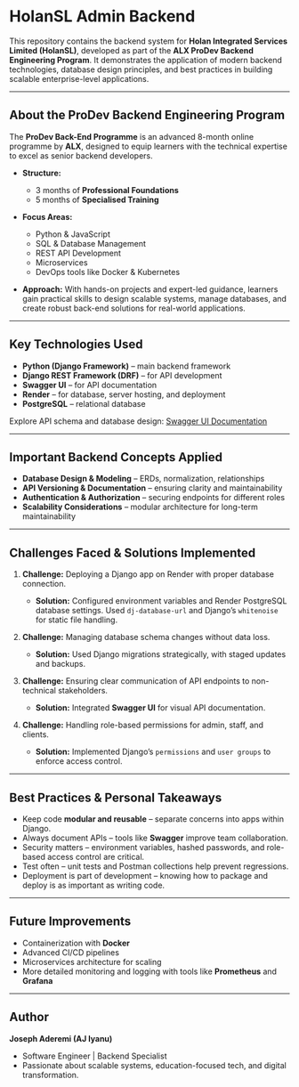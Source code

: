 # HolanSL Admin Backend

This repository contains the backend system for **Holan Integrated Services Limited (HolanSL)**, developed as part of the **ALX ProDev Backend Engineering Program**. It demonstrates the application of modern backend technologies, database design principles, and best practices in building scalable enterprise-level applications.

---

##  About the ProDev Backend Engineering Program

The **ProDev Back-End Programme** is an advanced 8-month online programme by **ALX**, designed to equip learners with the technical expertise to excel as senior backend developers.

* **Structure:**

  * 3 months of **Professional Foundations**
  * 5 months of **Specialised Training**

* **Focus Areas:**

  * Python & JavaScript
  * SQL & Database Management
  * REST API Development
  * Microservices
  * DevOps tools like Docker & Kubernetes

* **Approach:**
  With hands-on projects and expert-led guidance, learners gain practical skills to design scalable systems, manage databases, and create robust back-end solutions for real-world applications.

---

##  Key Technologies Used

* **Python (Django Framework)** – main backend framework
* **Django REST Framework (DRF)** – for API development
* **Swagger UI** – for API documentation
* **Render** – for database, server hosting, and deployment
* **PostgreSQL** – relational database

 Explore API schema and database design:
[Swagger UI Documentation](https://holansl-backend.onrender.com/api/schema/swagger-ui/)

---

##  Important Backend Concepts Applied

* **Database Design & Modeling** – ERDs, normalization, relationships
* **API Versioning & Documentation** – ensuring clarity and maintainability
* **Authentication & Authorization** – securing endpoints for different roles
* **Scalability Considerations** – modular architecture for long-term maintainability

---

##  Challenges Faced & Solutions Implemented

1. **Challenge:** Deploying a Django app on Render with proper database connection.

   * **Solution:** Configured environment variables and Render PostgreSQL database settings. Used `dj-database-url` and Django’s `whitenoise` for static file handling.

2. **Challenge:** Managing database schema changes without data loss.

   * **Solution:** Used Django migrations strategically, with staged updates and backups.

3. **Challenge:** Ensuring clear communication of API endpoints to non-technical stakeholders.

   * **Solution:** Integrated **Swagger UI** for visual API documentation.

4. **Challenge:** Handling role-based permissions for admin, staff, and clients.

   * **Solution:** Implemented Django’s `permissions` and `user groups` to enforce access control.

---

##  Best Practices & Personal Takeaways

* Keep code **modular and reusable** – separate concerns into apps within Django.
* Always document APIs – tools like **Swagger** improve team collaboration.
* Security matters – environment variables, hashed passwords, and role-based access control are critical.
* Test often – unit tests and Postman collections help prevent regressions.
* Deployment is part of development – knowing how to package and deploy is as important as writing code.

---

##  Future Improvements

* Containerization with **Docker**
* Advanced CI/CD pipelines
* Microservices architecture for scaling
* More detailed monitoring and logging with tools like **Prometheus** and **Grafana**

---

##  Author

**Joseph Aderemi (AJ Iyanu)**

* Software Engineer | Backend Specialist
* Passionate about scalable systems, education-focused tech, and digital transformation.
